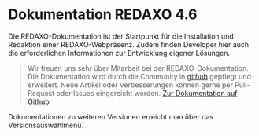 # Dokumentation REDAXO 4.6

Die REDAXO-Dokumentation ist der Startpunkt für die Installation und Redaktion einer REDAXO-Webpräsenz. Zudem finden Developer hier auch die erforderlichen Informationen zur Entwicklung eigener Lösungen. 

>Wir freuen uns sehr über Mitarbeit bei der REDAXO-Dokumentation. 
Die Dokumentation wird durch die Community in [github](https://github.com/redaxo/docs) gepflegt und erweitert.  Neue Artikel oder Verbesserungen können gerne per Pull-Request oder Issues eingereicht werden.   [Zur Dokumentation auf Github](https://github.com/redaxo/docs/tree/4.6) 

Dokumentationen zu weiteren Versionen erreicht man über das Versionsauswahlmenü. 

